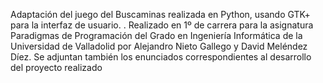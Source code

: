 Adaptación del juego del Buscaminas realizada en Python, usando GTK+ para la interfaz de usuario. . Realizado en 1º de carrera para la asignatura Paradigmas de Programación del Grado en Ingeniería Informática de la Universidad de Valladolid por Alejandro Nieto Gallego y David Meléndez Díez. Se adjuntan también los enunciados correspondientes al desarrollo 
del proyecto realizado
